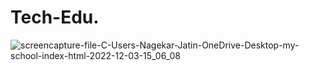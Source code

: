 # Tech-Edu.


![screencapture-file-C-Users-Nagekar-Jatin-OneDrive-Desktop-my-school-index-html-2022-12-03-15_06_08](https://user-images.githubusercontent.com/114161888/205434347-265fca11-752d-4b00-90ae-eebb41fbd8d0.png)
